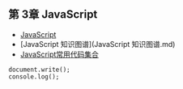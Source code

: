 ## 第 3章 JavaScript

- [JavaScript](JavaScript.md)
- [JavaScript 知识图谱](JavaScript 知识图谱.md)
- [JavaScript常用代码集合](JavaScript常用代码集合.md)

```
document.write();
console.log();
```